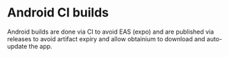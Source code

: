 # Android CI builds

Android builds are done via CI to avoid EAS (expo) and are published via releases to avoid artifact expiry and allow obtainium to download and auto-update the app.